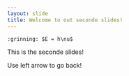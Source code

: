 ```yaml
---
layout: slide
title: Welcome to out seconde slides!
---
```

	:grinning: $E = h\nu$
This is the seconde slides!

Use left arrow to go back!

